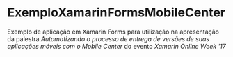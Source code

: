 # ExemploXamarinFormsMobileCenter

Exemplo de aplicação em Xamarin Forms para utilização na apresentação da palestra *Automatizando o processo de entrega de versões de suas aplicações móveis com o Mobile Center* do evento *Xamarin Online Week '17*
